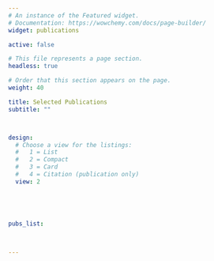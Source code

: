 ```yaml
---
# An instance of the Featured widget.
# Documentation: https://wowchemy.com/docs/page-builder/
widget: publications

active: false

# This file represents a page section.
headless: true

# Order that this section appears on the page.
weight: 40

title: Selected Publications
subtitle: ""



design:
  # Choose a view for the listings:
  #   1 = List
  #   2 = Compact
  #   3 = Card
  #   4 = Citation (publication only)
  view: 2





pubs_list:
  

  
---
```

